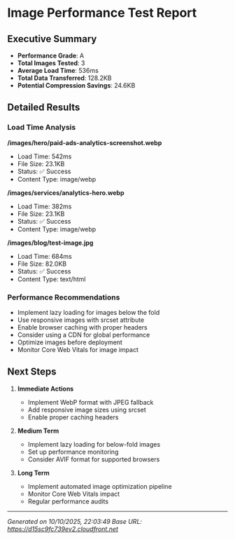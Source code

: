 # Image Performance Test Report

## Executive Summary
- **Performance Grade**: A
- **Total Images Tested**: 3
- **Average Load Time**: 536ms
- **Total Data Transferred**: 128.2KB
- **Potential Compression Savings**: 24.6KB

## Detailed Results

### Load Time Analysis

**/images/hero/paid-ads-analytics-screenshot.webp**
- Load Time: 542ms
- File Size: 23.1KB
- Status: ✅ Success
- Content Type: image/webp

**/images/services/analytics-hero.webp**
- Load Time: 382ms
- File Size: 23.1KB
- Status: ✅ Success
- Content Type: image/webp

**/images/blog/test-image.jpg**
- Load Time: 684ms
- File Size: 82.0KB
- Status: ✅ Success
- Content Type: text/html


### Performance Recommendations

- Implement lazy loading for images below the fold
- Use responsive images with srcset attribute
- Enable browser caching with proper headers
- Consider using a CDN for global performance
- Optimize images before deployment
- Monitor Core Web Vitals for image impact

## Next Steps

1. **Immediate Actions**
   - Implement WebP format with JPEG fallback
   - Add responsive image sizes using srcset
   - Enable proper caching headers

2. **Medium Term**
   - Implement lazy loading for below-fold images
   - Set up performance monitoring
   - Consider AVIF format for supported browsers

3. **Long Term**
   - Implement automated image optimization pipeline
   - Monitor Core Web Vitals impact
   - Regular performance audits

---
*Generated on 10/10/2025, 22:03:49*
*Base URL: https://d15sc9fc739ev2.cloudfront.net*
